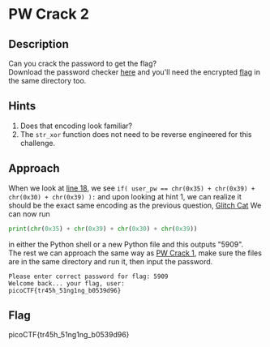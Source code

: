 # PW Crack 2
## Description
Can you crack the password to get the flag?  
Download the password checker [here](./level2.py) and you'll need the encrypted [flag](./level2.flag.txt.enc) in the same directory too.
## Hints
1. Does that encoding look familiar?
1. The `str_xor` function does not need to be reverse engineered for this challenge.
## Approach
When we look at [line 18](https://github.com/vivian-dai/PicoMini-2022/blob/main/PW%20Crack%202/level2.py#L18), we see `if( user_pw == chr(0x35) + chr(0x39) + chr(0x30) + chr(0x39) ):` and upon looking at hint 1, we can realize it should be the exact same encoding as the previous question, [Glitch Cat](../Glitch%20Cat/) We can now run
```python
print(chr(0x35) + chr(0x39) + chr(0x30) + chr(0x39))
```
in either the Python shell or a new Python file and this outputs "5909".  
The rest we can approach the same way as [PW Crack 1](../PW%20Crack%201/), make sure the files are in the same directory and run it, then input the password.
```
Please enter correct password for flag: 5909
Welcome back... your flag, user:
picoCTF{tr45h_51ng1ng_b0539d96}
```
## Flag
picoCTF{tr45h_51ng1ng_b0539d96}

